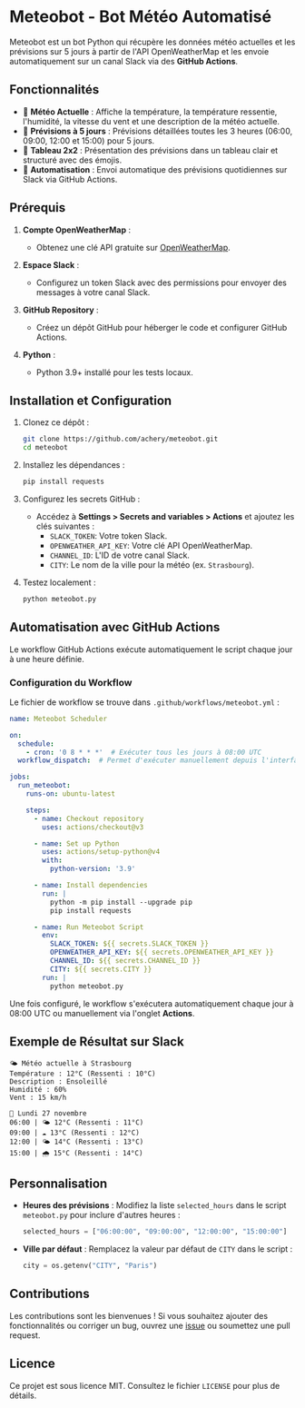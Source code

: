 
# Meteobot - Bot Météo Automatisé

Meteobot est un bot Python qui récupère les données météo actuelles et les prévisions sur 5 jours à partir de l'API OpenWeatherMap et les envoie automatiquement sur un canal Slack via des **GitHub Actions**.

## Fonctionnalités

- 📡 **Météo Actuelle** : Affiche la température, la température ressentie, l'humidité, la vitesse du vent et une description de la météo actuelle.
- 📅 **Prévisions à 5 jours** : Prévisions détaillées toutes les 3 heures (06:00, 09:00, 12:00 et 15:00) pour 5 jours.
- 🌟 **Tableau 2x2** : Présentation des prévisions dans un tableau clair et structuré avec des émojis.
- 🔄 **Automatisation** : Envoi automatique des prévisions quotidiennes sur Slack via GitHub Actions.

## Prérequis

1. **Compte OpenWeatherMap** :
   - Obtenez une clé API gratuite sur [OpenWeatherMap](https://openweathermap.org/api).

2. **Espace Slack** :
   - Configurez un token Slack avec des permissions pour envoyer des messages à votre canal Slack.

3. **GitHub Repository** :
   - Créez un dépôt GitHub pour héberger le code et configurer GitHub Actions.

4. **Python** :
   - Python 3.9+ installé pour les tests locaux.

## Installation et Configuration

1. Clonez ce dépôt :
   ```bash
   git clone https://github.com/achery/meteobot.git
   cd meteobot
   ```

2. Installez les dépendances :
   ```bash
   pip install requests
   ```

3. Configurez les secrets GitHub :
   - Accédez à **Settings > Secrets and variables > Actions** et ajoutez les clés suivantes :
     - `SLACK_TOKEN`: Votre token Slack.
     - `OPENWEATHER_API_KEY`: Votre clé API OpenWeatherMap.
     - `CHANNEL_ID`: L'ID de votre canal Slack.
     - `CITY`: Le nom de la ville pour la météo (ex. `Strasbourg`).

4. Testez localement :
   ```bash
   python meteobot.py
   ```

## Automatisation avec GitHub Actions

Le workflow GitHub Actions exécute automatiquement le script chaque jour à une heure définie.

### Configuration du Workflow

Le fichier de workflow se trouve dans `.github/workflows/meteobot.yml` :

```yaml
name: Meteobot Scheduler

on:
  schedule:
    - cron: '0 8 * * *'  # Exécuter tous les jours à 08:00 UTC
  workflow_dispatch:  # Permet d'exécuter manuellement depuis l'interface GitHub

jobs:
  run_meteobot:
    runs-on: ubuntu-latest

    steps:
      - name: Checkout repository
        uses: actions/checkout@v3

      - name: Set up Python
        uses: actions/setup-python@v4
        with:
          python-version: '3.9'

      - name: Install dependencies
        run: |
          python -m pip install --upgrade pip
          pip install requests

      - name: Run Meteobot Script
        env:
          SLACK_TOKEN: ${{ secrets.SLACK_TOKEN }}
          OPENWEATHER_API_KEY: ${{ secrets.OPENWEATHER_API_KEY }}
          CHANNEL_ID: ${{ secrets.CHANNEL_ID }}
          CITY: ${{ secrets.CITY }}
        run: |
          python meteobot.py
```

Une fois configuré, le workflow s'exécutera automatiquement chaque jour à 08:00 UTC ou manuellement via l'onglet **Actions**.

## Exemple de Résultat sur Slack

```
🌤️ Météo actuelle à Strasbourg
Température : 12°C (Ressenti : 10°C)
Description : Ensoleillé
Humidité : 60%
Vent : 15 km/h

📅 Lundi 27 novembre
06:00 | 🌤️ 12°C (Ressenti : 11°C)
09:00 | ☁️ 13°C (Ressenti : 12°C)
12:00 | 🌤️ 14°C (Ressenti : 13°C)
15:00 | 🌧️ 15°C (Ressenti : 14°C)
```

## Personnalisation

- **Heures des prévisions** :
  Modifiez la liste `selected_hours` dans le script `meteobot.py` pour inclure d'autres heures :
  ```python
  selected_hours = ["06:00:00", "09:00:00", "12:00:00", "15:00:00"]
  ```

- **Ville par défaut** :
  Remplacez la valeur par défaut de `CITY` dans le script :
  ```python
  city = os.getenv("CITY", "Paris")
  ```

## Contributions

Les contributions sont les bienvenues ! Si vous souhaitez ajouter des fonctionnalités ou corriger un bug, ouvrez une [issue](https://github.com/achery/meteobot/issues) ou soumettez une pull request.

## Licence

Ce projet est sous licence MIT. Consultez le fichier `LICENSE` pour plus de détails.
